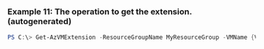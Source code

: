 
### Example 11: The operation to get the extension. (autogenerated)
```powershell
PS C:\> Get-AzVMExtension -ResourceGroupName MyResourceGroup -VMName {VMName}


